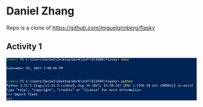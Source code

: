 # Daniel Zhang
Repo is a clone of https://github.com/miguelgrinberg/flasky

## Activity 1
![Alt text](image.png)